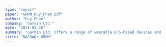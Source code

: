 ```yaml
---
type: "report"
paper: "GRMN_Huy_Pham.pdf"
author: "Huy Pham"
company: "Garmin Ltd."
date: "2021-02-28"
summary: "Garmin Ltd. offers a range of wearable GPS-based devices and navigation, sensor-based technology products. The company operates internationally in five segments: Auto, Aviation, Fitness, Marine and Outdoor. Flagship products include smartwatches, chart plotters, aircraft display equipment and auto manufacturer solutions."
title: "NASDAQ: GRMN"
---
```

